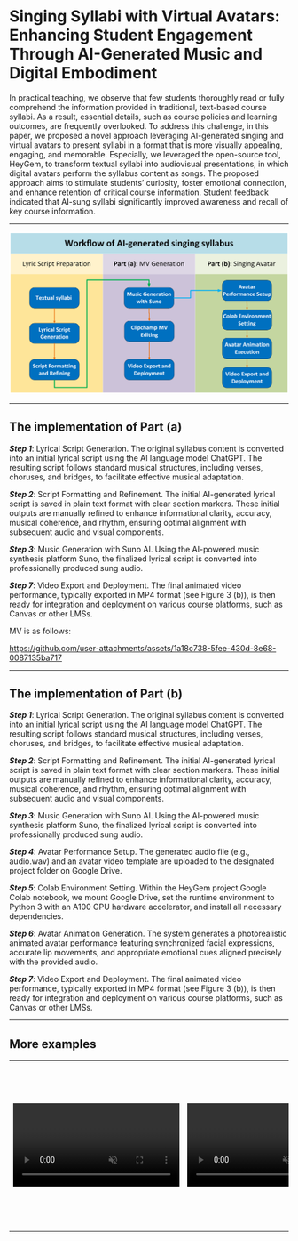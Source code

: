 # Singing Syllabi with Virtual Avatars: Enhancing Student Engagement Through AI-Generated Music and Digital Embodiment

In practical teaching, we observe that few students thoroughly read or fully comprehend the information provided in traditional, text-based course syllabi. As a result, essential details, such as course policies and learning outcomes, are frequently overlooked. To address this challenge, in this paper, we proposed a novel approach leveraging AI-generated singing and virtual avatars to present syllabi in a format that is more visually appealing, engaging, and memorable. Especially, we leveraged the open-source tool, HeyGem, to transform textual syllabi into audiovisual presentations, in which digital avatars perform the syllabus content as songs. The proposed approach aims to stimulate students’ curiosity, foster emotional connection, and enhance retention of critical course information. Student feedback indicated that AI-sung syllabi significantly improved awareness and recall of key course information. 

---

![image](./materials/Figure1.png)


---

## The implementation of Part (a)
***Step 1***: Lyrical Script Generation. The original syllabus content is converted into an initial lyrical script using the AI language model ChatGPT. The resulting script follows standard musical structures, including verses, choruses, and bridges, to facilitate effective musical adaptation.

***Step 2***: Script Formatting and Refinement. The initial AI-generated lyrical script is saved in plain text format with clear section markers. These initial outputs are manually refined to enhance informational clarity, accuracy, musical coherence, and rhythm, ensuring optimal alignment with subsequent audio and visual components.

***Step 3***: Music Generation with Suno AI. Using the AI-powered music synthesis platform Suno, the finalized lyrical script is converted into professionally produced sung audio.


***Step 7***: Video Export and Deployment. The final animated video performance, typically exported in MP4 format (see Figure 3 (b)), is then ready for integration and deployment on various course platforms, such as Canvas or other LMSs.

MV is as follows:

https://github.com/user-attachments/assets/1a18c738-5fee-430d-8e68-0087135ba717

---
## The implementation of Part (b)

***Step 1***: Lyrical Script Generation. The original syllabus content is converted into an initial lyrical script using the AI language model ChatGPT. The resulting script follows standard musical structures, including verses, choruses, and bridges, to facilitate effective musical adaptation.

***Step 2***: Script Formatting and Refinement. The initial AI-generated lyrical script is saved in plain text format with clear section markers. These initial outputs are manually refined to enhance informational clarity, accuracy, musical coherence, and rhythm, ensuring optimal alignment with subsequent audio and visual components.

***Step 3***: Music Generation with Suno AI. Using the AI-powered music synthesis platform Suno, the finalized lyrical script is converted into professionally produced sung audio.

***Step 4***: Avatar Performance Setup. The generated audio file (e.g., audio.wav) and an avatar video template are uploaded to the designated project folder on Google Drive.

***Step 5***: Colab Environment Setting.  Within the HeyGem project Google Colab notebook, we mount Google Drive, set the runtime environment to Python 3 with an A100 GPU hardware accelerator, and install all necessary dependencies.

***Step 6***: Avatar Animation Generation. The system generates a photorealistic animated avatar performance featuring synchronized facial expressions, accurate lip movements, and appropriate emotional cues aligned precisely with the provided audio.

***Step 7***: Video Export and Deployment. The final animated video performance, typically exported in MP4 format (see Figure 3 (b)), is then ready for integration and deployment on various course platforms, such as Canvas or other LMSs.



---
## More examples

<table class="center">
<tr>
    <td height=300px style="border: none">
        <video controls loop src="https://github.com/user-attachments/assets/ba5b530c-6e80-4e07-a9fa-3aba12209205" muted="false"></video>
    </td>
    <td height=300px style="border: none">
        <video controls loop src="https://github.com/user-attachments/assets/9f2e267b-bdcd-47c1-a181-fc1b5afc9266" muted="false"></video>
    </td>
</tr>
</table>


